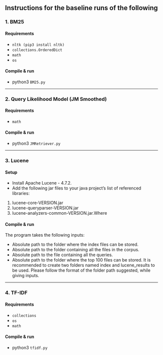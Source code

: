 ## Instructions for the baseline runs of the following

### 1. BM25
#### Requirements
- `nltk (pip3 install nltk)`
- `collections.OrderedDict`
- `math`
- `os`

#### Compile & run
- python3 `BM25.py`
---

### 2. Query Likelihood Model (JM Smoothed)

#### Requirements
- `math`

#### Compile & run
- python3 `JMRetriever.py`

---

### 3. Lucene
#### Setup
 - Install Apache Lucene - 4.7.2.
 - Add the following jar files to your java project’s list of referenced libraries:
 1. lucene-core-VERSION.jar
 2. lucene-queryparser-VERSION.jar
 3. lucene-analyzers-common-VERSION.jar.Where

#### Compile & run
The program takes the following inputs:
 - Absolute path to the folder where the index files can be stored.
 - Absolute path to the folder containing all the files in the corpus.
 - Absolute path to the file containing all the queries.
 - Absolute path to the folder where the top 100 files can be stored.
It is recommended to create two folders named index and lucene_results to be used.
Please follow the format of the folder path suggested, while giving inputs.

---

### 4. TF-IDF
#### Requirements
- `collections`
- `os`
- `math`

#### Compile & run
- python3 `tfidf.py`